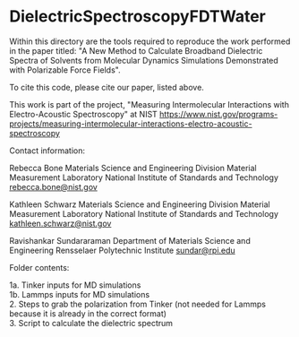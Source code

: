 # DielectricSpectroscopyFDTWater
Within this directory are the tools required to reproduce the work performed in the paper titled:
"A New Method to Calculate Broadband Dielectric Spectra of Solvents from Molecular Dynamics Simulations Demonstrated with Polarizable Force Fields".

To cite this code, please cite our paper, listed above.

This work is part of the project, "Measuring Intermolecular Interactions with Electro-Acoustic Spectroscopy" at NIST
https://www.nist.gov/programs-projects/measuring-intermolecular-interactions-electro-acoustic-spectroscopy

Contact information:

Rebecca Bone
Materials Science and Engineering Division
Material Measurement Laboratory
National Institute of Standards and Technology
rebecca.bone@nist.gov

Kathleen Schwarz
Materials Science and Engineering Division
Material Measurement Laboratory
National Institute of Standards and Technology
kathleen.schwarz@nist.gov

Ravishankar Sundararaman
Department of Materials Science and Engineering
Rensselaer Polytechnic Institute
sundar@rpi.edu


Folder contents:

1a.  Tinker inputs for MD simulations  
1b.  Lammps inputs for MD simulations  
2.  Steps to grab the polarization from Tinker (not needed for Lammps because it is already in the correct format)  
3.  Script to calculate the dielectric spectrum

